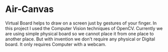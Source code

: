 # Air-Canvas
Virtual Board helps to draw on a screen just by gestures of your finger. In this project I used the Computer Vision techniques of OpenCV. Currently we are using simple physical board so we cannot place it from one place to another place. But with invention we don't require any physical or Digital board. It only requires Computer with a webcam.
